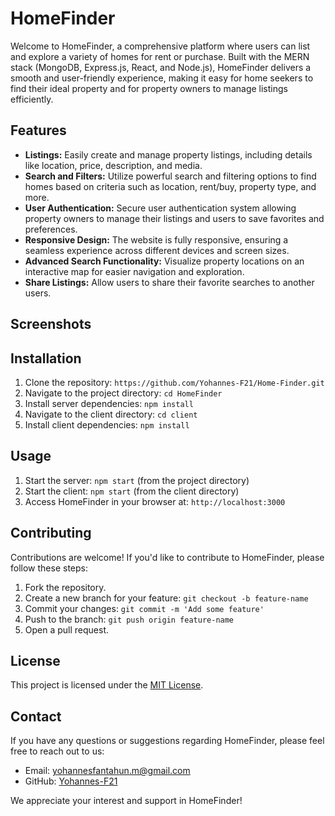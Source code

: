 # HomeFinder

Welcome to HomeFinder, a comprehensive platform where users can list and explore a variety of homes for rent or purchase. Built with the MERN stack (MongoDB, Express.js, React, and Node.js), HomeFinder delivers a smooth and user-friendly experience, making it easy for home seekers to find their ideal property and for property owners to manage listings efficiently.

## Features

- **Listings:** Easily create and manage property listings, including details like location, price, description, and media.
- **Search and Filters:** Utilize powerful search and filtering options to find homes based on criteria such as location, rent/buy, property type, and more.
- **User Authentication:** Secure user authentication system allowing property owners to manage their listings and users to save favorites and preferences.
- **Responsive Design:** The website is fully responsive, ensuring a seamless experience across different devices and screen sizes.
- **Advanced Search Functionality:** Visualize property locations on an interactive map for easier navigation and exploration.
- **Share Listings:** Allow users to share their favorite searches to another users.

## Screenshots

## Installation

1. Clone the repository: `https://github.com/Yohannes-F21/Home-Finder.git`
2. Navigate to the project directory: `cd HomeFinder`
3. Install server dependencies: `npm install`
4. Navigate to the client directory: `cd client`
5. Install client dependencies: `npm install`

## Usage

1. Start the server: `npm start` (from the project directory)
2. Start the client: `npm start` (from the client directory)
3. Access HomeFinder in your browser at: `http://localhost:3000`

## Contributing

Contributions are welcome! If you'd like to contribute to HomeFinder, please follow these steps:

1. Fork the repository.
2. Create a new branch for your feature: `git checkout -b feature-name`
3. Commit your changes: `git commit -m 'Add some feature'`
4. Push to the branch: `git push origin feature-name`
5. Open a pull request.

## License

This project is licensed under the [MIT License](LICENSE).

## Contact

If you have any questions or suggestions regarding HomeFinder, please feel free to reach out to us:

- Email: [yohannesfantahun.m@gmail.com](mailto:yohannesfantahun.m@gmail.com)
- GitHub: [Yohannes-F21](https://github.com/Yohannes-F21)

We appreciate your interest and support in HomeFinder!
